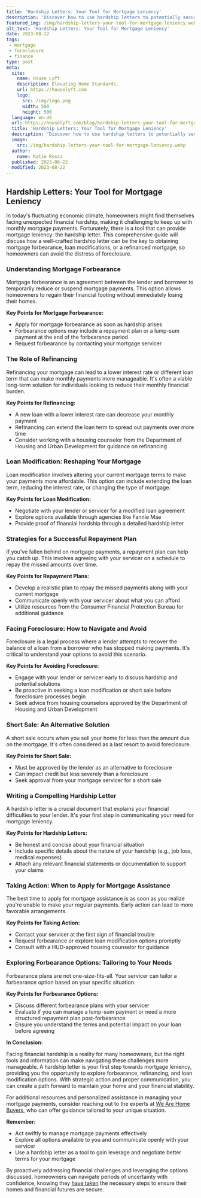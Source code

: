 ```yaml
---
title: 'Hardship Letters: Your Tool for Mortgage Leniency'
description: 'Discover how to use hardship letters to potentially secure mortgage leniency. Find helpful tips and advice for writing effective letters. Curious? Read more now!'
featured_img: /img/hardship-letters-your-tool-for-mortgage-leniency.webp
alt_text: 'Hardship Letters: Your Tool for Mortgage Leniency'
date: 2023-08-22
tags:
 - mortgage
 - foreclosure
 - finance
type: post
meta:
  site:
    name: House Lyft
    description: Elevating Home Standards.
    url: https://houselyft.com
    logo:
      src: /img/logo.png
      width: 500
      height: 500
  language: en-US
  url: https://houselyft.com/blog/hardship-letters-your-tool-for-mortgage-leniency
  title: 'Hardship Letters: Your Tool for Mortgage Leniency'
  description: 'Discover how to use hardship letters to potentially secure mortgage leniency. Find helpful tips and advice for writing effective letters. Curious? Read more now!'
  image:
    src: /img/hardship-letters-your-tool-for-mortgage-leniency.webp
  author:
    name: Katie Rossi
  published: 2023-08-22
  modified: 2023-08-22
---
```



## Hardship Letters: Your Tool for Mortgage Leniency

In today's fluctuating economic climate, homeowners might find themselves facing unexpected financial hardship, making it challenging to keep up with monthly mortgage payments. Fortunately, there is a tool that can provide mortgage leniency: the hardship letter. This comprehensive guide will discuss how a well-crafted hardship letter can be the key to obtaining mortgage forbearance, loan modifications, or a refinanced mortgage, so homeowners can avoid the distress of foreclosure.

### Understanding Mortgage Forbearance

Mortgage forbearance is an agreement between the lender and borrower to temporarily reduce or suspend mortgage payments. This option allows homeowners to regain their financial footing without immediately losing their homes.

**Key Points for Mortgage Forbearance:**
  - Apply for mortgage forbearance as soon as hardship arises
  - Forbearance options may include a repayment plan or a lump-sum payment at the end of the forbearance period
  - Request forbearance by contacting your mortgage servicer

### The Role of Refinancing

Refinancing your mortgage can lead to a lower interest rate or different loan term that can make monthly payments more manageable. It's often a viable long-term solution for individuals looking to reduce their monthly financial burden.

**Key Points for Refinancing:**
  - A new loan with a lower interest rate can decrease your monthly payment
  - Refinancing can extend the loan term to spread out payments over more time
  - Consider working with a housing counselor from the Department of Housing and Urban Development for guidance on refinancing

### Loan Modification: Reshaping Your Mortgage

Loan modification involves altering your current mortgage terms to make your payments more affordable. This option can include extending the loan term, reducing the interest rate, or changing the type of mortgage.

**Key Points for Loan Modification:**
  - Negotiate with your lender or servicer for a modified loan agreement
  - Explore options available through agencies like Fannie Mae
  - Provide proof of financial hardship through a detailed hardship letter

### Strategies for a Successful Repayment Plan

If you've fallen behind on mortgage payments, a repayment plan can help you catch up. This involves agreeing with your servicer on a schedule to repay the missed amounts over time.

**Key Points for Repayment Plans:**
  - Develop a realistic plan to repay the missed payments along with your current mortgage
  - Communicate openly with your servicer about what you can afford
  - Utilize resources from the Consumer Financial Protection Bureau for additional guidance

### Facing Foreclosure: How to Navigate and Avoid

Foreclosure is a legal process where a lender attempts to recover the balance of a loan from a borrower who has stopped making payments. It's critical to understand your options to avoid this scenario.

**Key Points for Avoiding Foreclosure:**
  - Engage with your lender or servicer early to discuss hardship and potential solutions
  - Be proactive in seeking a loan modification or short sale before foreclosure processes begin
  - Seek advice from housing counselors approved by the Department of Housing and Urban Development

### Short Sale: An Alternative Solution

A short sale occurs when you sell your home for less than the amount due on the mortgage. It's often considered as a last resort to avoid foreclosure.

**Key Points for Short Sale:**
  - Must be approved by the lender as an alternative to foreclosure
  - Can impact credit but less severely than a foreclosure
  - Seek approval from your mortgage servicer for a short sale

### Writing a Compelling Hardship Letter

A hardship letter is a crucial document that explains your financial difficulties to your lender. It's your first step in communicating your need for mortgage leniency.

**Key Points for Hardship Letters:**
  - Be honest and concise about your financial situation
  - Include specific details about the nature of your hardship (e.g., job loss, medical expenses)
  - Attach any relevant financial statements or documentation to support your claims

### Taking Action: When to Apply for Mortgage Assistance

The best time to apply for mortgage assistance is as soon as you realize you're unable to make your regular payments. Early action can lead to more favorable arrangements.

**Key Points for Taking Action:**
  - Contact your servicer at the first sign of financial trouble
  - Request forbearance or explore loan modification options promptly
  - Consult with a HUD-approved housing counselor for guidance

### Exploring Forbearance Options: Tailoring to Your Needs

Forbearance plans are not one-size-fits-all. Your servicer can tailor a forbearance option based on your specific situation.

**Key Points for Forbearance Options:**
  - Discuss different forbearance plans with your servicer
  - Evaluate if you can manage a lump-sum payment or need a more structured repayment plan post-forbearance
  - Ensure you understand the terms and potential impact on your loan before agreeing

**In Conclusion:**

Facing financial hardship is a reality for many homeowners, but the right tools and information can make navigating these challenges more manageable. A hardship letter is your first step towards mortgage leniency, providing you the opportunity to explore forbearance, refinancing, and loan modification options. With strategic action and proper communication, you can create a path forward to maintain your home and your financial stability.

For additional resources and personalized assistance in managing your mortgage payments, consider reaching out to the experts at [We Are Home Buyers](https://www.wearehomebuyers.com/), who can offer guidance tailored to your unique situation.

**Remember:**
  - Act swiftly to manage mortgage payments effectively
  - Explore all options available to you and communicate openly with your servicer
  - Use a hardship letter as a tool to gain leverage and negotiate better terms for your mortgage

By proactively addressing financial challenges and leveraging the options discussed, homeowners can navigate periods of uncertainty with confidence, knowing they [have   taken](https://houselyft.com/blog/refinancing-options-when-behind-on-house-payments) the necessary steps to ensure their homes and financial futures are secure.